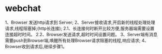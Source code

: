 webchat
=======
1、Browser 发送http请求到 Server;
2、Server接收请求,开启新的线程处理处理请求,线程阻塞掉;(http长连接);
	2.1、长连接何时断开比较方便,服务器端需要设置连接超时时间。
	2.2、Browser发送请求,超时时间设置问题。
3、Server端有消息需要push到Browser端,唤醒所有处理Browser请求阻塞的线程,响应请求;
4、Browser收到请求后,继续步骤1。
